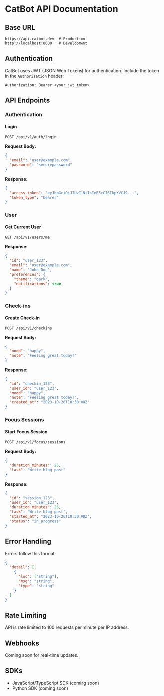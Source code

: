 # CatBot API Documentation

## Base URL

```
https://api.catbot.dev  # Production
http://localhost:8000   # Development
```

## Authentication

CatBot uses JWT (JSON Web Tokens) for authentication. Include the token in the `Authorization` header:

```
Authorization: Bearer <your_jwt_token>
```

## API Endpoints

### Authentication

#### Login

```http
POST /api/v1/auth/login
```

**Request Body:**
```json
{
  "email": "user@example.com",
  "password": "securepassword"
}
```

**Response:**
```json
{
  "access_token": "eyJhbGciOiJIUzI1NiIsInR5cCI6IkpXVCJ9...",
  "token_type": "bearer"
}
```

### User

#### Get Current User

```http
GET /api/v1/users/me
```

**Response:**
```json
{
  "id": "user_123",
  "email": "user@example.com",
  "name": "John Doe",
  "preferences": {
    "theme": "dark",
    "notifications": true
  }
}
```

### Check-ins

#### Create Check-in

```http
POST /api/v1/checkins
```

**Request Body:**
```json
{
  "mood": "happy",
  "note": "Feeling great today!"
}
```

**Response:**
```json
{
  "id": "checkin_123",
  "user_id": "user_123",
  "mood": "happy",
  "note": "Feeling great today!",
  "created_at": "2023-10-26T10:30:00Z"
}
```

### Focus Sessions

#### Start Focus Session

```http
POST /api/v1/focus/sessions
```

**Request Body:**
```json
{
  "duration_minutes": 25,
  "task": "Write blog post"
}
```

**Response:**
```json
{
  "id": "session_123",
  "user_id": "user_123",
  "duration_minutes": 25,
  "task": "Write blog post",
  "started_at": "2023-10-26T10:30:00Z",
  "status": "in_progress"
}
```

## Error Handling

Errors follow this format:

```json
{
  "detail": [
    {
      "loc": ["string"],
      "msg": "string",
      "type": "string"
    }
  ]
}
```

## Rate Limiting

API is rate limited to 100 requests per minute per IP address.

## Webhooks

Coming soon for real-time updates.

## SDKs

- JavaScript/TypeScript SDK (coming soon)
- Python SDK (coming soon)
